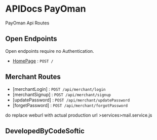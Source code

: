 # APIDocs PayOman

PayOman Api Routes

## Open Endpoints
Open endpoints require no Authentication.

* [HomePage](login.md) : `POST /`

## Merchant Routes

*  [merchantLogin] : `POST /api/merchant/login`
*  [merchantSignup] : `POST /api/merchant/signup`
*  [updatePassword] : `POST /api/merchant/updatePassword`
*  [forgetPassword] : `POST /api/merchant/forgotPassword`

do replace weburl with actual production url   >services>mail.service.js


## DevelopedByCodeSoftic